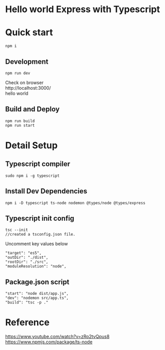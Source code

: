 # Hello world Express with Typescript

# Quick start

```
npm i
```
## Development
```
npm run dev
```
Check on browser  
http://localhost:3000/  
hello world
## Build and Deploy
```
npm run build
npm run start
```
# Detail Setup

## Typescript compiler 
```
sudo npm i -g typescript
```

## Install Dev Dependencies

```
npm i -D typescript ts-node nodemon @types/node @types/express
```
## Typescript init config
```
tsc --init
//created a tsconfig.json file.
```
Uncomment key values below
```
"target": "es5",   
"outDir": "./dist", 
"rootDir": "./src", 
"moduleResolution": "node",  

```

## Package.json script
```
"start": "node dist/app.js",
"dev": "nodemon src/app.ts",
"build": "tsc -p ."
```

# Reference
https://www.youtube.com/watch?v=zRo2tvQpus8  
https://www.npmjs.com/package/ts-node
